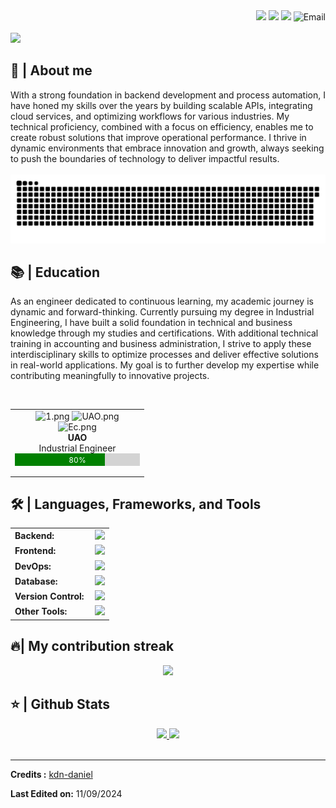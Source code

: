 <div align="right">
<a style="text-decoration: none" target="_blank"href="https://github.com/kdn-daniel">
<img width="150" src="https://visitor-badge.laobi.icu/badge?page_id=kdn-daniel.kdn-daniel&left_color=gray&right_color=green&left_text=Coders%20visitors">
</a>
<a style="text-decoration: none" target="_blank" href="[https://twitter.com/codediazsergio](https://www.instagram.com/kdn_daniel_/)" >
<img width="80"src="https://img.shields.io/twitter/follow/chipro?label=Follow&style=social">
</a>
<a style="text-decoration: none" target="_blank" href="https://www.linkedin.com/in/kdn-daniel/" >
<img width="90"src="https://img.shields.io/badge/-Connect-green?style=flat&logo=Linkedin&logoColor=white">
</a>

<a style="text-decoration: none" target="_blank" href="mailto:contact@danieldiaz.dev?subject=Hi%Daniel!" >
<img width="80" alt="Email" src="https://img.shields.io/static/v1?style=for-the-badge&message=Gmail&color=green&logo=gmail&logoColor=FFFFFF&label=" />
</a>

 
</div>

<br>

<img src="https://readme-typing-svg.herokuapp.com/?font=Roboto&weight=900&size=50=true&vCenter=true&width=500&height=70&duration=4000&color=B3B3B3&lines=Hi+There!+👋;+I'm+Daniel+Díaz!;" />

<h2>📖 | About me</h2> 
With a strong foundation in backend development and process automation, I have honed my skills over the years by building scalable APIs, integrating cloud services, and optimizing workflows for various industries. My technical proficiency, combined with a focus on efficiency, enables me to create robust solutions that improve operational performance. I thrive in dynamic environments that embrace innovation and growth, always seeking to push the boundaries of technology to deliver impactful results.

<div align="center">
  <br>
  <img alt="snake eating my contributions" src="https://raw.githubusercontent.com/codediaz/codediaz/output/github-contribution-grid-snake.svg" />
  <br/>
</div>

<h2>📚 | Education</h2>
<p>As an engineer dedicated to continuous learning, my academic journey is dynamic and forward-thinking. Currently pursuing my degree in Industrial Engineering, I have built a solid foundation in technical and business knowledge through my studies and certifications. With additional technical training in accounting and business administration, I strive to apply these interdisciplinary skills to optimize processes and deliver effective solutions in real-world applications. My goal is to further develop my expertise while contributing meaningfully to innovative projects.</p><br>

<div align="center">
  <table style="margin-left: auto; margin-right: auto;">
    <tr>
      <td align="center">
        <img src="https://thumbs4.imagebam.com/7d/3e/66/MESRJTA_t.png" height="40" alt="1.png"/>
        <img src="https://thumbs4.imagebam.com/51/24/42/MEVTD0I_t.png" width="90" alt="UAO.png"/><br>
        <img src="https://thumbs4.imagebam.com/d7/6e/91/MESRJ8U_t.png" height="20" alt="Ec.png"/><br>
        <strong>UAO</strong><br>Industrial Engineer<br>
        <svg width="200" height="30">
  <rect width="100%" height="20" fill="lightgray" />
  <rect width="80%" height="20" fill="green">
    <animate attributeName="width" from="0%" to="80%" dur="2s" fill="freeze" />
  </rect>
  <text x="100" y="15" fill="white" font-size="12" text-anchor="middle">80%</text>
</svg>
    </tr>
  </table>
</div>

<h2>🛠️ | Languages, Frameworks, and Tools </h2>
<div align="center">
  <table>
    <tr>
        <td style="font-weight: bold; padding-right: 10px; vertical-align: center; border: none;">Backend:</td>
        <td><img height="40" src="https://skillicons.dev/icons?i=python,js,nodejs,java,anaconda,opencv,php,laravel"/></td>
    </tr>
    <tr>
        <td style="font-weight: bold; padding-right: 10px; vertical-align: center;">Frontend:</td>
        <td><img height="40" src="https://skillicons.dev/icons?i=react,nextjs,js,bootstrap,html,css,ts,angular"/></td>
    </tr>
    <tr>
        <td style="font-weight: bold; padding-right: 10px; vertical-align: center; border: none;">DevOps:</td>
        <td><img height="40" src="https://skillicons.dev/icons?i=aws,docker,cloudflare,gcp,azure,githubactions,terraform,kubernetes"/></td>
    </tr>
    <tr>
        <td style="font-weight: bold; padding-right: 10px; vertical-align: center; border: none;">Database:</td>
        <td><img height="40" src="https://skillicons.dev/icons?i=mysql,postgresql,firebase,mongodb,graphql,redis,supabase"/></td>
    </tr>
    <tr>
        <td style="font-weight: bold; padding-right: 10px; vertical-align: center; border: none;">Version Control:</td>
        <td><img height="40" src="https://skillicons.dev/icons?i=github,gitlab,bitbucket"/></td>
    </tr>
    <tr>
        <td style="font-weight: bold; padding-right: 10px; vertical-align: center; border: none;">Other Tools:</td>
        <td><img height="40" src="https://skillicons.dev/icons?i=selenium,vscode,gmail,notion,ps,rocket,tensorflow"/></td>
    </tr>
  </table>
</div>

<h2>🔥| My contribution streak</h2>
<p align="center">
  <a href="https://github.com/DenverCoder1/github-readme-streak-stats">
    <img src="https://github-readme-streak-stats.herokuapp.com/?user=kdn-daniel#version3"/>
  </a>
</p>

<h2>⭐ | Github Stats </h2>

<div align="center">
<a href="https://github.com/kdn-daniel-diaz">
<img height="180em" src="https://github-readme-stats.vercel.app/api?username=kdn-daniel&show_icons=true&theme=default&include_all_commits=true&count_private=true"/>
<img height="180em" src="https://github-readme-stats.vercel.app/api/top-langs/?username=kdn-daniel&layout=compact&langs_count=7&theme=default"/></a>
</div>


<br>

------
**Credits :** [kdn-daniel](https://github.com/kdn-daniel)

**Last Edited on:** 11/09/2024
